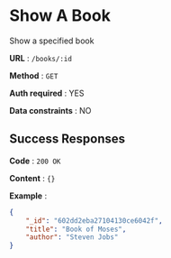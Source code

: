 # Show A Book

Show a specified book

**URL** : `/books/:id`

**Method** : `GET`

**Auth required** : YES

**Data constraints** : NO

## Success Responses

**Code** : `200 OK`

**Content** : `{}`

**Example** : 

```json
{
    "_id": "602dd2eba27104130ce6042f",
    "title": "Book of Moses",
    "author": "Steven Jobs"
}
```
